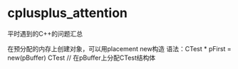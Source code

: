 cplusplus_attention
============

平时遇到的C++的问题汇总

在预分配的内存上创建对象，可以用placement new构造
语法：CTest * pFirst = new(pBuffer) CTest // 在pBuffer上分配CTest结构体
